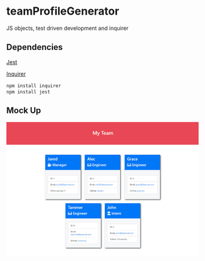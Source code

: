 # teamProfileGenerator
JS objects, test driven development and inquirer

## Dependencies
[Jest](https://www.npmjs.com/package/jest)

[Inquirer](https://www.npmjs.com/package/inquirer)
```
npm install inquirer
npm install jest
```
## Mock Up
![mock-up](./develop/src/10-object-oriented-programming-homework-demo(1).jpg)